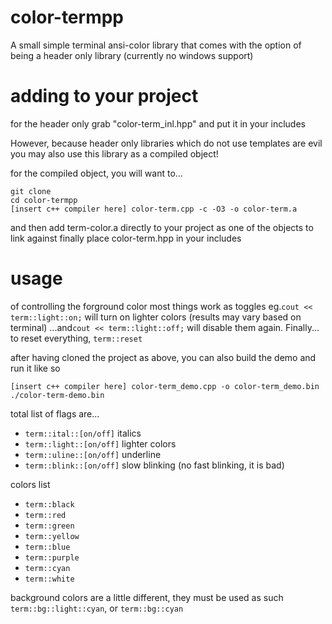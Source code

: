 # color-termpp
A small simple terminal ansi-color library that comes with the option of being a header only library (currently no windows support)


# adding to your project
for the header only grab "color-term_inl.hpp" and put it in your includes

However, because header only libraries which do not use templates are evil you may also use this library as a compiled object!

for the compiled object, you will want to...

```
git clone
cd color-termpp
[insert c++ compiler here] color-term.cpp -c -O3 -o color-term.a
```

and then add term-color.a directly to your project as one of the objects to link against
finally place color-term.hpp in your includes

# usage
of controlling the forground color most things work as toggles
eg.```cout << term::light::on;``` will turn on lighter colors (results may vary based on terminal)
...and```cout << term::light::off;``` will disable them again.
Finally... to reset everything, ```term::reset```

after having cloned the project as above,
you can also build the demo and run it like so

```
[insert c++ compiler here] color-term_demo.cpp -o color-term_demo.bin
./color-term-demo.bin
```


total list of flags are...
- ```term::ital::[on/off]```  italics
- ```term::light::[on/off]``` lighter colors
- ```term::uline::[on/off]``` underline
- ```term::blink::[on/off]``` slow blinking (no fast blinking, it is bad)

colors list
- ```term::black```
- ```term::red```
- ```term::green```
- ```term::yellow```
- ```term::blue```
- ```term::purple```
- ```term::cyan```
- ```term::white```

background colors are a little different, they must be used as such ```term::bg::light::cyan```, or ```term::bg::cyan```
